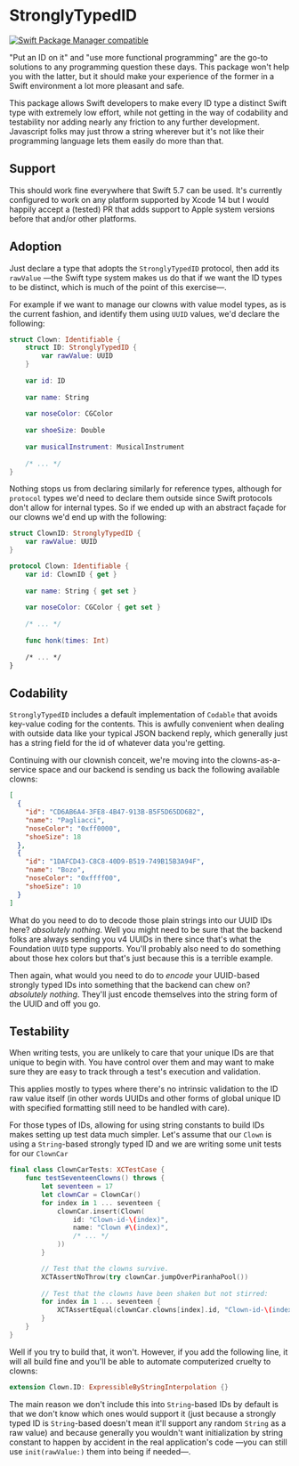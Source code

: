 # StronglyTypedID
[![Swift Package Manager compatible](https://img.shields.io/badge/SPM-compatible-4BC51D.svg?style=flat)](https://github.com/apple/swift-package-manager)

"Put an ID on it" and "use more functional programming" are the go-to solutions to any programming question these days.
This package won't help you with the latter, but it should make your experience of the former in a Swift environment a
lot more pleasant and safe.

This package allows Swift developers to make every ID type a distinct Swift type with extremely low effort, while not
getting in the way of codability and testability nor adding nearly any friction to any further development. Javascript
folks may just throw a string wherever but it's not like their programming language lets them easily do more than that.

## Support

This should work fine everywhere that Swift 5.7 can be used. It's currently configured to work on any platform supported
by Xcode 14 but I would happily accept a (tested) PR that adds support to Apple system versions before that and/or other
platforms.

## Adoption

Just declare a type that adopts the `StronglyTypedID` protocol, then add its `rawValue` —the Swift type system makes
us do that if we want the ID types to be distinct, which is much of the point of this exercise—.
 
For example if we want to manage our clowns with value model types, as is the current fashion, and identify them using
`UUID` values, we'd declare the following:
 
```swift
struct Clown: Identifiable {
    struct ID: StronglyTypedID {
        var rawValue: UUID
    }
    
    var id: ID
    
    var name: String
    
    var noseColor: CGColor
    
    var shoeSize: Double
    
    var musicalInstrument: MusicalInstrument
    
    /* ... */
} 
```

Nothing stops us from declaring similarly for reference types, although for `protocol` types we'd need to declare them
outside since Swift protocols don't allow for internal types. So if we ended up with an abstract façade for our clowns
we'd end up with the following:

```swift
struct ClownID: StronglyTypedID {
    var rawValue: UUID
}

protocol Clown: Identifiable {
    var id: ClownID { get }
    
    var name: String { get set }
    
    var noseColor: CGColor { get set }
    
    /* ... */
    
    func honk(times: Int)
    
    /* ... */
}
``` 

## Codability

`StronglyTypedID` includes a default implementation of `Codable` that avoids key-value coding for the contents. This is
awfully convenient when dealing with outside data like your typical JSON backend reply, which generally just has a
string field for the id of whatever data you're getting.

Continuing with our clownish conceit, we're moving into the clowns-as-a-service space and our backend is sending us back
the following available clowns:

```json
[
  {
    "id": "CD6AB6A4-3FE8-4B47-913B-B5F5D65DD6B2",
    "name": "Pagliacci",
    "noseColor": "0xff0000",
    "shoeSize": 18
  },
  {
    "id": "1DAFCD43-C8C8-40D9-B519-749B15B3A94F",
    "name": "Bozo",
    "noseColor": "0xffff00",
    "shoeSize": 10
  }
]
```

What do you need to do to decode those plain strings into our UUID IDs here? _absolutely nothing_. Well you might need
to be sure that the backend folks are always sending you v4 UUIDs in there since that's what the Foundation `UUID` type
supports. You'll probably also need to do something about those hex colors but that's just because this is a terrible
example.

Then again, what would you need to do to _encode_ your UUID-based strongly typed IDs into something that the backend can
chew on? _absolutely nothing_. They'll just encode themselves into the string form of the UUID and off you go.

## Testability

When writing tests, you are unlikely to care that your unique IDs are that unique to begin with. You have control over
them and may want to make sure they are easy to track through a test's execution and validation.

This applies mostly to types where there's no intrinsic validation to the ID raw value itself (in other words UUIDs
and other forms of global unique ID with specified formatting still need to be handled with care).

For those types of IDs, allowing for using string constants to build IDs makes setting up test data much simpler. Let's
assume that our `Clown` is using a `String`-based strongly typed ID and we are writing some unit tests for our
`ClownCar`

```swift
final class ClownCarTests: XCTestCase {
    func testSeventeenClowns() throws {
        let seventeen = 17
        let clownCar = ClownCar()
        for index in 1 ... seventeen {
            clownCar.insert(Clown(
                id: "Clown-id-\(index)",
                name: "Clown #\(index)",
                /* ... */
            ))
        }

        // Test that the clowns survive.
        XCTAssertNoThrow(try clownCar.jumpOverPiranhaPool())
        
        // Test that the clowns have been shaken but not stirred:
        for index in 1 ... seventeen {
            XCTAssertEqual(clownCar.clowns[index].id, "Clown-id-\(index)")
        }
    }
}
```

Well if you try to build that, it won't. However, if you add the following line, it will all build fine and you'll be
able to automate computerized cruelty to clowns:

```swift
extension Clown.ID: ExpressibleByStringInterpolation {}
```

The main reason we don't include this into `String`-based IDs by default is that we don't know which ones would support
it (just because a strongly typed ID is `String`-based doesn't mean it'll support any random `String` as a raw value)
and because generally you wouldn't want initialization by string constant to happen by accident in the real
application's code —you can still use `init(rawValue:)` them into being if needed—.
